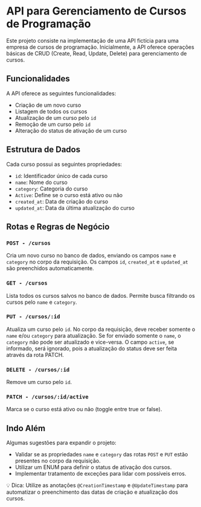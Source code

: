 # API para Gerenciamento de Cursos de Programação

Este projeto consiste na implementação de uma API fictícia para uma empresa de cursos de programação. Inicialmente, a API oferece operações básicas de CRUD (Create, Read, Update, Delete) para gerenciamento de cursos.

## Funcionalidades

A API oferece as seguintes funcionalidades:

- Criação de um novo curso
- Listagem de todos os cursos
- Atualização de um curso pelo `id`
- Remoção de um curso pelo `id`
- Alteração do status de ativação de um curso

## Estrutura de Dados

Cada curso possui as seguintes propriedades:

- `id`: Identificador único de cada curso
- `name`: Nome do curso
- `category`: Categoria do curso
- `Active`: Define se o curso está ativo ou não
- `created_at`: Data de criação do curso
- `updated_at`: Data da última atualização do curso

## Rotas e Regras de Negócio

### `POST - /cursos`

Cria um novo curso no banco de dados, enviando os campos `name` e `category` no corpo da requisição. Os campos `id`, `created_at` e `updated_at` são preenchidos automaticamente.

### `GET - /cursos`

Lista todos os cursos salvos no banco de dados. Permite busca filtrando os cursos pelo `name` e `category`.

### `PUT - /cursos/:id`

Atualiza um curso pelo `id`. No corpo da requisição, deve receber somente o `name` e/ou `category` para atualização. Se for enviado somente o `name`, o `category` não pode ser atualizado e vice-versa. O campo `active`, se informado, será ignorado, pois a atualização do status deve ser feita através da rota PATCH.

### `DELETE - /cursos/:id`

Remove um curso pelo `id`.

### `PATCH - /cursos/:id/active`

Marca se o curso está ativo ou não (toggle entre true or false).

## Indo Além

Algumas sugestões para expandir o projeto:

- Validar se as propriedades `name` e `category` das rotas `POST` e `PUT` estão presentes no corpo da requisição.
- Utilizar um ENUM para definir o status de ativação dos cursos.
- Implementar tratamento de exceções para lidar com possíveis erros.

💡 Dica: Utilize as anotações `@CreationTimestamp` e `@UpdateTimestamp` para automatizar o preenchimento das datas de criação e atualização dos cursos.

